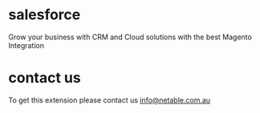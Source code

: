 # salesforce
Grow your business with CRM and Cloud solutions with the best Magento Integration

# contact us
To get this extension please contact us info@netable.com.au
